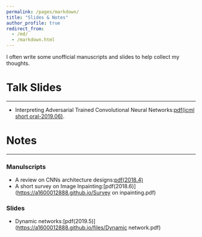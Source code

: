 ```yaml
---
permalink: /pages/markdown/
title: "Slides & Notes"
author_profile: true
redirect_from: 
  - /md/
  - /markdown.html
---
```


I often write some unofficial manuscripts and slides to help collect my thoughts. 



# Talk Slides
----
* Interpreting Adversarial Trained Convolutional Neural Networks:[pdf(icml short oral-2019.06)](https://a1600012888.github.io/files/at-cnn-slides.pdf).


# Notes
----
### Manulscripts
* A review on CNNs architecture designs:[pdf(2018.4)](https://a1600012888.github.io/Recent-advances-in-CNNs.pdf)
* A short survey on Image Inpainting:[pdf(2018.6)](https://a1600012888.github.io/Survey on inpainting.pdf)


### Slides
* Dynamic networks:[pdf(2019.5)](https://a1600012888.github.io/files/Dynamic network.pdf)


